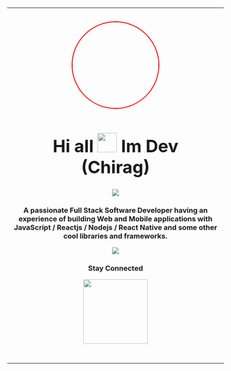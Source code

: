 <center>

<hr> <br> 

<img src="https://i.ibb.co/Dt42w6D/testimonial-2.jpg" style="max-width: 100%; width: 200px; border-radius: 50%; border: 2px solid red;">

<h1 style="font-size: 40px"> Hi all <img src="https://c.tenor.com/nebZyl8oN7IAAAAi/wave-hello.gif" Style="max-width: 100%; width: 45px"> Im Dev <br> (Chirag) </h1>

<img src="https://assets.wpdeveloper.com/2019/04/wpdev-marketplace-for-developers.svg">

<h3>A passionate Full Stack Software Developer  having an experience of building Web and Mobile applications with JavaScript / Reactjs / Nodejs / React Native and some other cool libraries and frameworks.</h3>

<img src="https://aiderpro.com/wp-content/uploads/2019/12/support_api-developers-header.png" style="max-width: 100%;">

<h3>Stay Connected </h3>

<a href="https://chirag.pages.dev" ><img src="https://valleychristianaz.org/wp-content/uploads/2015/06/Read-More-Button-1.png" style="max-width: 100%; width: 150px">

<br> <hr>

</center>
